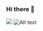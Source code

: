 ### Hi there 👋

![](https://snakegithub.pages.dev/github-contribution-grid-snake.svg)
![Alt text](https://spotify-recently-played-readme.vercel.app/api?user=31h5plstukcftiukai6q3m3mjuei&count=10)
